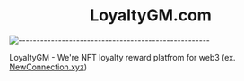 <h1 align="center">LoyaltyGM.com</h1>


![-----------------------------------------------------](https://raw.githubusercontent.com/andreasbm/readme/master/assets/lines/rainbow.png)

LoyaltyGM - We're NFT loyalty reward platfrom for web3
(ex. [NewConnection.xyz](https://github.com/New-Connection/))
